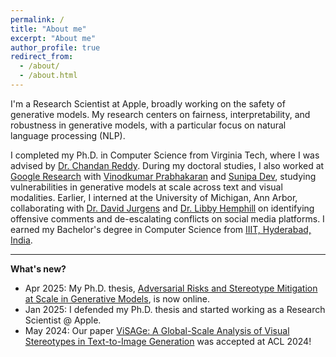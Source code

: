 ```yaml
---
permalink: /
title: "About me"
excerpt: "About me"
author_profile: true
redirect_from: 
  - /about/
  - /about.html
---
```


I'm a Research Scientist at Apple, broadly working on the safety of generative models. My research centers on fairness, interpretability, and robustness in generative models, with a particular focus on natural language processing (NLP). 

I completed my Ph.D. in Computer Science from Virginia Tech, where I was advised by [Dr. Chandan Reddy](https://people.cs.vt.edu/reddy/). During my doctoral studies, I also worked at [Google Research](https://research.google/teams/responsible-ai/) with [Vinodkumar Prabhakaran](https://cs.stanford.edu/~vinod/) and [Sunipa Dev](https://sunipa.github.io/), studying vulnerabilities in generative models at scale across text and visual modalities. 
Earlier, I interned at the University of Michigan, Ann Arbor, collaborating with [Dr. David Jurgens](https://jurgens.people.si.umich.edu/) and [Dr. Libby Hemphill](https://www.libbyh.com/) on identifying offensive comments and de-escalating conflicts on social media platforms. I earned my Bachelor's degree in Computer Science from [IIIT, Hyderabad, India](https://www.iiit.ac.in/). 


***
<span>**What's new?**</span>

- Apr 2025: My Ph.D. thesis, [Adversarial Risks and Stereotype Mitigation at Scale in Generative Models](https://vtechworks.lib.vt.edu/server/api/core/bitstreams/28448382-01d3-49e7-a6cb-234274cf2fff/content), is now online.
- Jan 2025: I defended my Ph.D. thesis and started working as a Research Scientist @ Apple.
- May 2024: Our paper [ViSAGe: A Global-Scale Analysis of Visual Stereotypes in Text-to-Image Generation](https://arxiv.org/abs/2401.06310) was accepted at ACL 2024!
